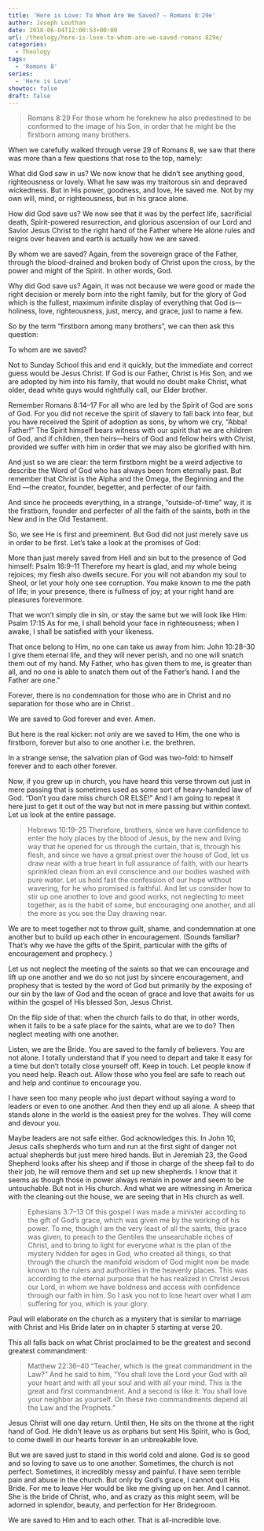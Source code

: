 ```yaml
---
title: 'Here is Love: To Whom Are We Saved? – Romans 8:29e'
author: Joseph Louthan
date: 2018-06-04T12:00:53+00:00
url: /theology/here-is-love-to-whom-are-we-saved-romans-829e/
categories:
  - Theology
tags:
  - 'Romans 8'
series:
  - 'Here is Love'
showtoc: false
draft: false
---
```

>Romans 8:29 For those whom he foreknew he also predestined to be conformed to the image of his Son, in order that he might be the firstborn among many brothers.

When we carefully walked through verse 29 of Romans 8, we saw that there was more than a few questions that rose to the top, namely:

What did God saw in us? We now know that he didn’t see anything good, righteousness or lovely. What he saw was my traitorous sin and depraved wickedness. But in His power, goodness, and love, He saved me. Not by my own will, mind, or righteousness, but in his grace alone.

How did God save us? We now see that it was by the perfect life, sacrificial death, Spirit-powered resurrection, and glorious ascension of our Lord and Savior Jesus Christ to the right hand of the Father where He alone rules and reigns over heaven and earth is actually how we are saved.

By whom we are saved? Again, from the sovereign grace of the Father, through the blood-drained and broken body of Christ upon the cross, by the power and might of the Spirit. In other words, God.

Why did God save us? Again, it was not because we were good or made the right decision or merely born into the right family, but for the glory of God which is the fullest, maximum infinite display of everything that God is—holiness, love, righteousness, just, mercy, and grace, just to name a few.

So by the term “firstborn among many brothers”, we can then ask this question:

To whom are we saved?

Not to Sunday School this and end it quickly, but the immediate and correct guess would be Jesus Christ. If God is our Father, Christ is His Son, and we are adopted by him into his family, that would no doubt make Christ, what older, dead white guys would rightfully call, our Elder brother.

Remember Romans 8:14–17 For all who are led by the Spirit of God are sons of God. For you did not receive the spirit of slavery to fall back into fear, but you have received the Spirit of adoption as sons, by whom we cry, “Abba! Father!” The Spirit himself bears witness with our spirit that we are children of God, and if children, then heirs—heirs of God and fellow heirs with Christ, provided we suffer with him in order that we may also be glorified with him.

And just so we are clear: the term firstborn might be a weird adjective to describe the Word of God who has always been from eternally past. But remember that Christ is the Alpha and the Omega, the Beginning and the End —the creator, founder, begetter, and perfecter of our faith.

And since he proceeds everything, in a strange, “outside-of-time” way, it is the firstborn, founder and perfecter of all the faith of the saints, both in the New and in the Old Testament.

So, we see He is first and preeminent. But God did not just merely save us in order to be first. Let’s take a look at the promises of God:

More than just merely saved from Hell and sin but to the presence of God himself: Psalm 16:9–11 Therefore my heart is glad, and my whole being rejoices; my flesh also dwells secure. For you will not abandon my soul to Sheol, or let your holy one see corruption. You make known to me the path of life; in your presence, there is fullness of joy; at your right hand are pleasures forevermore.

That we won’t simply die in sin, or stay the same but we will look like Him: Psalm 17:15 As for me, I shall behold your face in righteousness; when I awake, I shall be satisfied with your likeness.

That once belong to Him, no one can take us away from him: John 10:28–30 I give them eternal life, and they will never perish, and no one will snatch them out of my hand. My Father, who has given them to me, is greater than all, and no one is able to snatch them out of the Father’s hand. I and the Father are one.”

Forever, there is no condemnation for those who are in Christ and no separation for those who are in Christ .

We are saved to God forever and ever. Amen.

But here is the real kicker: not only are we saved to Him, the one who is firstborn, forever but also to one another i.e. the brethren.

In a strange sense, the salvation plan of God was two-fold: to himself forever and to each other forever.

Now, if you grew up in church, you have heard this verse thrown out just in mere passing that is sometimes used as some sort of heavy-handed law of God. “Don’t you dare miss church OR ELSE!” And I am going to repeat it here just to get it out of the way but not in mere passing but within context. Let us look at the entire passage.

>Hebrews 10:19–25 Therefore, brothers, since we have confidence to enter the holy places by the blood of Jesus, by the new and living way that he opened for us through the curtain, that is, through his flesh, and since we have a great priest over the house of God, let us draw near with a true heart in full assurance of faith, with our hearts sprinkled clean from an evil conscience and our bodies washed with pure water. Let us hold fast the confession of our hope without wavering, for he who promised is faithful. And let us consider how to stir up one another to love and good works, not neglecting to meet together, as is the habit of some, but encouraging one another, and all the more as you see the Day drawing near.

We are to meet together not to throw guilt, shame, and condemnation at one another but to build up each other in encouragement. (Sounds familiar? That’s why we have the gifts of the Spirit, particular with the gifts of encouragement and prophecy. )

Let us not neglect the meeting of the saints so that we can encourage and lift up one another and we do so not just by sincere encouragement, and prophesy that is tested by the word of God but primarily by the exposing of our sin by the law of God and the ocean of grace and love that awaits for us within the gospel of His blessed Son, Jesus Christ.

On the flip side of that: when the church fails to do that, in other words, when it fails to be a safe place for the saints, what are we to do? Then neglect meeting with one another.

Listen, we are the Bride. You are saved to the family of believers. You are not alone. I totally understand that if you need to depart and take it easy for a time but don’t totally close yourself off. Keep in touch. Let people know if you need help. Reach out. Allow those who you feel are safe to reach out and help and continue to encourage you.

I have seen too many people who just depart without saying a word to leaders or even to one another. And then they end up all alone. A sheep that stands alone in the world is the easiest prey for the wolves. They will come and devour you.

Maybe leaders are not safe either. God acknowledges this. In John 10, Jesus calls shepherds who turn and run at the first sight of danger not actual shepherds but just mere hired hands. But in Jeremiah 23, the Good Shepherd looks after his sheep and if those in charge of the sheep fail to do their job, he will remove them and set up new shepherds. I know that it seems as though those in power always remain in power and seem to be untouchable. But not in His church. And what we are witnessing in America with the cleaning out the house, we are seeing that in His church as well.

>Ephesians 3:7–13 Of this gospel I was made a minister according to the gift of God’s grace, which was given me by the working of his power. To me, though I am the very least of all the saints, this grace was given, to preach to the Gentiles the unsearchable riches of Christ, and to bring to light for everyone what is the plan of the mystery hidden for ages in God, who created all things, so that through the church the manifold wisdom of God might now be made known to the rulers and authorities in the heavenly places. This was according to the eternal purpose that he has realized in Christ Jesus our Lord, in whom we have boldness and access with confidence through our faith in him. So I ask you not to lose heart over what I am suffering for you, which is your glory.

Paul will elaborate on the church as a mystery that is similar to marriage with Christ and His Bride later on in chapter 5 starting at verse 20.

This all falls back on what Christ proclaimed to be the greatest and second greatest commandment:

>Matthew 22:36–40 “Teacher, which is the great commandment in the Law?” And he said to him, “You shall love the Lord your God with all your heart and with all your soul and with all your mind. This is the great and first commandment. And a second is like it: You shall love your neighbor as yourself. On these two commandments depend all the Law and the Prophets.”

Jesus Christ will one day return. Until then, He sits on the throne at the right hand of God. He didn’t leave us as orphans but sent His Spirit, who is God, to come dwell in our hearts forever in an unbreakable love.

But we are saved just to stand in this world cold and alone. God is so good and so loving to save us to one another. Sometimes, the church is not perfect. Sometimes, it incredibly messy and painful. I have seen terrible pain and abuse in the church. But only by God’s grace, I cannot quit His Bride. For me to leave Her would be like me giving up on her. And I cannot. She is the bride of Christ, who, and as crazy as this might seem, will be adorned in splendor, beauty, and perfection for Her Bridegroom.

We are saved to Him and to each other. That is all-incredible love.
